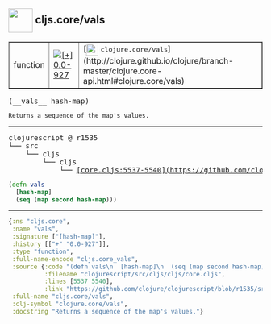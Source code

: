 ## <img width="48px" valign="middle" src="http://i.imgur.com/Hi20huC.png"> cljs.core/vals

 <table border="1">
<tr>
<td>function</td>
<td><a href="https://github.com/cljsinfo/api-refs/tree/0.0-927"><img valign="middle" alt="[+] 0.0-927" src="https://img.shields.io/badge/+-0.0--927-lightgrey.svg"></a> </td>
<td>
[<img height="24px" valign="middle" src="http://i.imgur.com/1GjPKvB.png"> <samp>clojure.core/vals</samp>](http://clojure.github.io/clojure/branch-master/clojure.core-api.html#clojure.core/vals)
</td>
</tr>
</table>

 <samp>
(__vals__ hash-map)<br>
</samp>

```
Returns a sequence of the map's values.
```

---

 <pre>
clojurescript @ r1535
└── src
    └── cljs
        └── cljs
            └── <ins>[core.cljs:5537-5540](https://github.com/clojure/clojurescript/blob/r1535/src/cljs/cljs/core.cljs#L5537-L5540)</ins>
</pre>

```clj
(defn vals
  [hash-map]
  (seq (map second hash-map)))
```


---

```clj
{:ns "cljs.core",
 :name "vals",
 :signature ["[hash-map]"],
 :history [["+" "0.0-927"]],
 :type "function",
 :full-name-encode "cljs.core_vals",
 :source {:code "(defn vals\n  [hash-map]\n  (seq (map second hash-map)))",
          :filename "clojurescript/src/cljs/cljs/core.cljs",
          :lines [5537 5540],
          :link "https://github.com/clojure/clojurescript/blob/r1535/src/cljs/cljs/core.cljs#L5537-L5540"},
 :full-name "cljs.core/vals",
 :clj-symbol "clojure.core/vals",
 :docstring "Returns a sequence of the map's values."}

```
